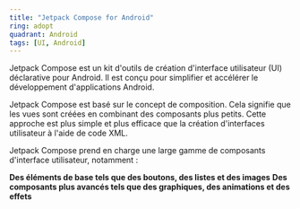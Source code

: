 ```yaml
---
title: "Jetpack Compose for Android"
ring: adopt
quadrant: Android
tags: [UI, Android]
---
```


<p>Jetpack Compose est un kit d'outils de création d'interface utilisateur (UI) déclarative pour Android. Il est conçu pour simplifier et accélérer le développement d'applications Android.</p>

<p>Jetpack Compose est basé sur le concept de composition. Cela signifie que les vues sont créées en combinant des composants plus petits. Cette approche est plus simple et plus efficace que la création d'interfaces utilisateur à l'aide de code XML.</p>

<p>Jetpack Compose prend en charge une large gamme de composants d'interface utilisateur, notamment :</p>

<b>Des éléments de base tels que des boutons, des listes et des images</b>
<b>Des composants plus avancés tels que des graphiques, des animations et des effets</b>
